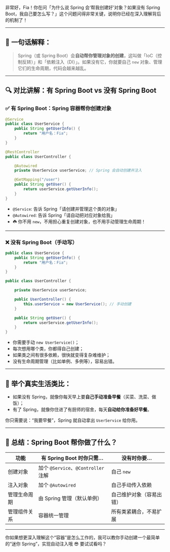 非常好，Fia！你在问「为什么说 Spring 会‘帮我创建好’对象？如果没有 Spring Boot，我自己要怎么写？」这个问题问得非常关键，说明你已经在深入理解背后的机制了！

---

## 🧠 一句话解释：

> Spring（或 Spring Boot）会**自动帮你管理对象的创建**，这叫做「IoC（控制反转）」和「依赖注入（DI）」。如果没有它，你就要自己 `new` 对象、管理它们的生命周期，代码会越来越乱。

---

## 🔍 对比讲解：有 Spring Boot vs 没有 Spring Boot

### ✅ 有 Spring Boot：Spring 容器帮你创建对象

```java
@Service
public class UserService {
    public String getUserInfo() {
        return "用户名：Fia";
    }
}

@RestController
public class UserController {

    @Autowired
    private UserService userService; // Spring 会自动创建并注入

    @GetMapping("/user")
    public String getUser() {
        return userService.getUserInfo();
    }
}
```

* `@Service`: 告诉 Spring「请创建并管理这个类的对象」
* `@Autowired`: 告诉 Spring「请自动把对应对象给我」
* ☘️ 你不用 `new`，不用担心重复创建对象，也不用手动管理生命周期！

---

### ❌ 没有 Spring Boot（手动写）

```java
public class UserService {
    public String getUserInfo() {
        return "用户名：Fia";
    }
}

public class UserController {

    private UserService userService;

    public UserController() {
        this.userService = new UserService(); // 手动创建
    }

    public String getUser() {
        return userService.getUserInfo();
    }
}
```

* 你需要手动 `new UserService()`；
* 每次想用哪个类，你都得自己创建；
* 如果类之间有很多依赖，很快就变得复杂难维护；
* 没有生命周期管理（比如单例、多例等），容易出错。

---

## 🧾 举个真实生活类比：

* 如果没有 Spring，就像你每天早上要**自己手动准备早餐**（买菜、洗菜、做饭）；
* 有了 Spring，就像你住进了有厨师的宿舍，每天**自动给你准备好早餐**。

你只需要说：“我要早餐”，Spring 就自动拿出 `UserService` 给你用。

---

## 🧠 总结：Spring Boot 帮你做了什么？

| 功能     | 有 Spring Boot 时你只需…            | 没有时你要…       |
| ------ | ------------------------------ | ------------ |
| 创建对象   | 加个 `@Service`、`@Controller` 注解 | 自己 `new`     |
| 注入对象   | 加个 `@Autowired`                | 自己手动传入依赖     |
| 管理生命周期 | 由 Spring 管理（默认单例）              | 自己维护对象（容易出错） |
| 管理组件关系 | 容器统一管理                         | 所有类紧耦合，不易扩展  |

---

你如果想更深入理解这个“容器”是怎么工作的，我可以教你手动创建一个最简单的“迷你 Spring”，实现自动注入哦 😎 要试试看吗？
